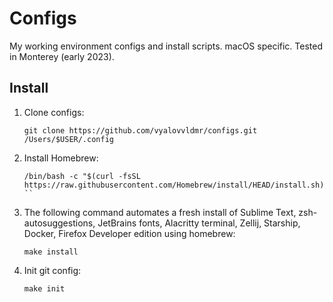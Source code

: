 # Configs
My working environment configs and install scripts. macOS specific. Tested in Monterey (early 2023).

## Install

1. Clone configs:
    ```
    git clone https://github.com/vyalovvldmr/configs.git /Users/$USER/.config
    ```
1. Install Homebrew:
    ```
    /bin/bash -c "$(curl -fsSL https://raw.githubusercontent.com/Homebrew/install/HEAD/install.sh)"
    ``
1. The following command automates a fresh install of Sublime Text, zsh-autosuggestions, JetBrains fonts, Alacritty terminal, Zellij, Starship, Docker, Firefox Developer edition using homebrew:
    ```
    make install
    ```
1. Init git config:
    ```
    make init
    ```
